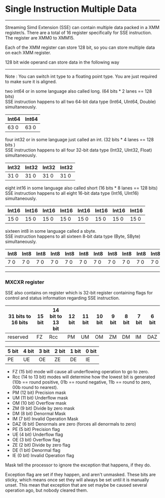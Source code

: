 # Single Instruction Multiple Data

---
Streaming Simd Extension (SSE) can contain multiple data packed in a XMM register/s.
There are a total of 16 register specifically for SSE instruction. The register are
XMM0 to XMM15.

Each of the XMM register can store 128 bit, so you can store multiple data on each XMM register.

128 bit wide operand can store data in the following way

---

Note :  You can switch int type to a floating point type. You are just required to make sure it is aligned.

two int64 or in some language also called long. (64 bits * 2 lanes == 128 bits) <br/>
SSE instruction happens to all two 64-bit data type (Int64, UInt64, Double) simultaneously.

| Int64 | Int64 |
|-------|-------|
| 63 0  | 63 0  |

four int32 or in some language just called an int. (32 bits * 4 lanes == 128 bits ) <br/>
SSE instruction happens to all four 32-bit data type (Int32, UInt32, Float) simultaneously.

| Int32 | Int32 | Int32 | Int32 |
|-------|-------|-------|-------|
| 31 0  | 31 0  | 31 0  | 31 0  |


eight int16 in some language also called short (16 bits * 8 lanes == 128 bits) <br/>
SSE instruction happens to all eight 16-bit data type (Int16, UInt16) simultaneously.

| Int16 | Int16 | Int16 | Int16 | Int16 | Int16 | Int16 | Int16 |
|-------|-------|-------|-------|-------|-------|-------|-------|
| 15 0  | 15 0  | 15 0  | 15 0  | 15 0  | 15 0  | 15 0  | 15 0  |


sixteen int8 in some language called a sbyte. <br/>
SSE instruction happens to all sixteen 8-bit data type (Byte, SByte) simultaneously.

| Int8 | Int8 | Int8 | Int8 | Int8 | Int8 | Int8 | Int8 | Int8 | Int8 | Int8 | Int8 | Int8 | Int8 | Int8 | Int8 |
|------|------|------|------|------|------|------|------|------|------|------|------|------|------|------|------|
| 7 0  | 7 0  | 7 0  | 7 0  | 7 0  | 7 0  | 7 0  | 7 0  | 7 0  | 7 0  | 7 0  | 7 0  | 7 0  | 7 0  | 7 0  | 7 0  |


----

### MXCXR register

SSE also contains on register which is 32-bit register containing flags for control and status information regarding SSE instruction.

| 31 bits  to 16 bits | 15 bit | 14 bit to 13 bit | 12 bit | 11 bit | 10 bit | 9 bit | 8 bit | 7 bit | 6 bit |
|---------------------|--------|------------------|--------|--------|--------|-------|-------|-------|-------|
| reserved            | FZ     | Rcc              | PM     | UM     | OM     | ZM    | DM    | IM    | DAZ   |

| 5 bit | 4 bit | 3 bit | 2 bit | 1 bit | 0 bit |
|-------|-------|-------|-------|-------|-------|
| PE    | UE    | OE    | ZE    | DE    | IE    |



- FZ (15 bit) mode will cause all underflowing operation to go to zero.
- Rcc (14 to 13 bit) modes will determine how the lowest bit is generated <br/>
  (10b == round positive, 01b == round negative, 11b == round to zero, 00b round to nearest).
- PM (12 bit) Precision mask
- UM (11 bit) Underflow mask
- OM (10 bit) Overflow mask
- ZM (9 bit) Divide by zero mask
- DM (8 bit) Denormal Mask
- IM (7 bit) Invalid Operation Mask
- DAZ (6 bit) Denormals are zero (forces all denormals to zero)
- PE (5 bit) Precision flag
- UE (4 bit) Underflow flag
- OE (3 bit) Overflow flag
- ZE (2 bit) Divide by zero flag
- DE (1 bit) Denormal flag
- IE (0 bit) Invalid Operation flag

Mask tell the processor to ignore the exception that happens, if they do.

Exception flag are set if they happen, and aren't unmasked. These bits are sticky, which means once set they will always be set until it is manually unset.
This mean that exception that are set maybe be caused several operation ago, but nobody cleared them.